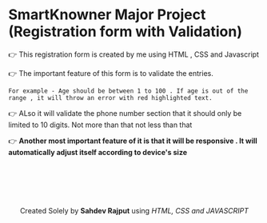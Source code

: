 # SmartKnowner Major Project (Registration form with Validation)
👉 This registration form is created by me using HTML , CSS and Javascript

👉 The important feature of this form is to validate the entries.

    For example - Age should be between 1 to 100 . If age is out of the range , it will throw an error with red highlighted text. 
    
👉 ALso it will validate the phone number section that it should only be limited to 10 digits. Not more than that not less than that

👉 <b>Another most important feature of it is that it will be responsive . It will automatically adjust itself according to device's size</b>









<p align="center" style="margin-top: 100px">Created Solely by <b>Sahdev Rajput</b> using <i>HTML, CSS and JAVASCRIPT</i></p>



